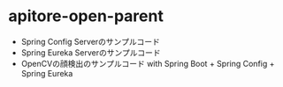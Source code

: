 # apitore-open-parent

- Spring Config Serverのサンプルコード
- Spring Eureka Serverのサンプルコード
- OpenCVの顔検出のサンプルコード with Spring Boot + Spring Config + Spring Eureka
